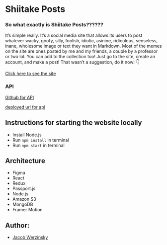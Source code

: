 # Shiitake Posts

### So what exactly is Shiitake Posts??????
It’s simple really. It’s a social media site that allows its users to post whatever wacky, goofy, silly, foolish, idiotic, asinine, ridiculous, senseless, inane, wholesome image or text they want in Markdown. Most of the memes on the site are ones posted by me and my friends, a couple by a professor or two lol. You can add to the collection too! Just go to the site, create an account, and make a post! That wasn’t a suggestion, do it now! :point_down:

[Click here to see the site](https://unruffled-nightingale-6ea4fb.netlify.app/)

### API

[Github for API](https://github.com/dartmouth-cs52-21S/platform-api-jts307)

[deployed url for api](https://shiitakeposts.herokuapp.com/)

## Instructions for starting the website locally

- Install Node.js
- Run `npm install` in terminal
- Run `npm start` in terminal

## Architecture

- Figma 
- React 
- Redux
- Passport.js
- Node.js
- Amazon S3
- MongoDB
- Framer Motion 

## Author: 
- [Jacob Werzinsky](https://github.com/jts307)
